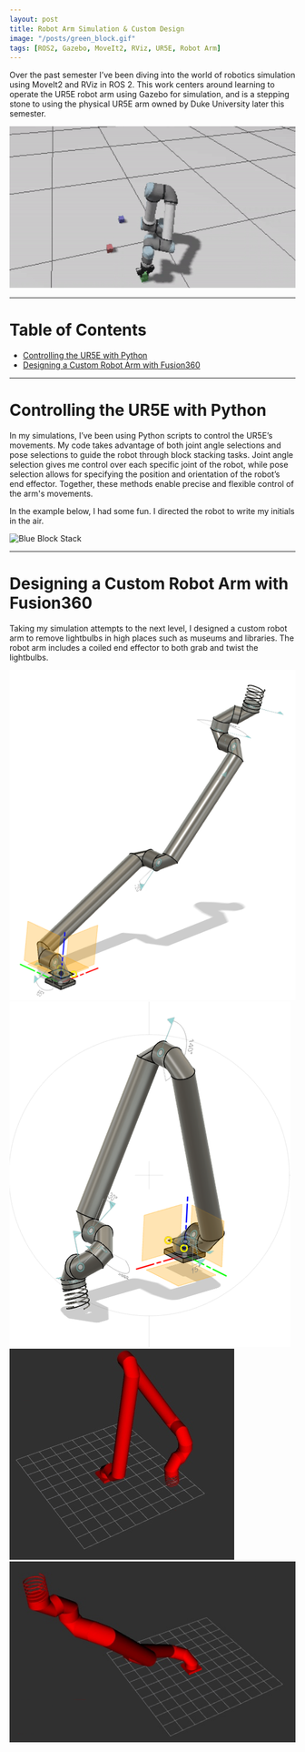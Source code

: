 ```yaml
---
layout: post
title: Robot Arm Simulation & Custom Design
image: "/posts/green_block.gif"
tags: [ROS2, Gazebo, MoveIt2, RViz, UR5E, Robot Arm]
---
```


Over the past semester I’ve been diving into the world of robotics simulation using MoveIt2 and RViz in ROS 2. This work centers around learning to operate the UR5E robot arm using Gazebo for simulation, and is a stepping stone to using the physical UR5E arm owned by Duke University later this semester.

![Green Block Stack and Blue Block Grab](https://raw.githubusercontent.com/JaredLBailey/JaredLBailey.github.io/master/img/posts/green_stack_blue_grab.gif)


___

# Table of Contents

- [Controlling the UR5E with Python](#ur5e)
- [Designing a Custom Robot Arm with Fusion360](#designing)

___

# Controlling the UR5E with Python <a name="ur5e"></a>

In my simulations, I’ve been using Python scripts to control the UR5E’s movements. My code takes advantage of both joint angle selections and pose selections to guide the robot through block stacking tasks. Joint angle selection gives me control over each specific joint of the robot, while pose selection allows for specifying the position and orientation of the robot’s end effector. Together, these methods enable precise and flexible control of the arm's movements.

In the example below, I had some fun. I directed the robot to write my initials in the air.

![Blue Block Stack](https://raw.githubusercontent.com/JaredLBailey/JaredLBailey.github.io/master/img/posts/Initials-cropped-JLB.gif)

___

# Designing a Custom Robot Arm with Fusion360 <a name="designing"></a>

Taking my simulation attempts to the next level, I designed a custom robot arm to remove lightbulbs in high places such as museums and libraries. The robot arm includes a coiled end effector to both grab and twist the lightbulbs.

![alt text](/img/posts/Fusion_7.png "Fusion Extended Arm")
![alt text](/img/posts/Fusion_8.png "Fusion Bent Arm")
![alt text](/img/posts/RViz_3.png "RViz Bent Arm")
![alt text](/img/posts/RViz_2.png "RViz Extended Arm")
